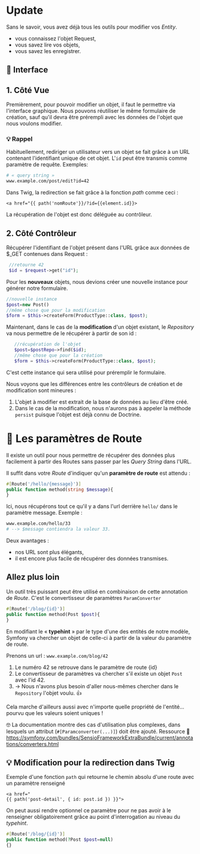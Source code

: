 # Update

Sans le savoir, vous avez déjà tous les outils pour modifier vos _Entity_.
 * vous connaissez l'objet Request, 
 * vous savez lire vos objets, 
 * vous savez les enregistrer.

## :bouquet:  Interface 

## 1. Côté Vue
Premièrement, pour pouvoir modifier un objet, il faut le permettre via l'interface graphique. Nous pouvons réutiliser le même formulaire de création, sauf qu'il devra être prérempli avec les données de l'objet que nous voulons modifier.  

### :bulb: Rappel 
Habituellement, rediriger un utilisateur vers un objet se fait grâce à un URL contenant l'identifiant unique de cet objet. L'`id` peut être transmis comme paramètre de requête. Exemples:
```bash
# « query string »
www.example.com/post/edit?id=42
```

Dans Twig, la redirection se fait grâce à la fonction *path* comme ceci :
```twig
<a href="{{ path('nomRoute'}}/?id={{element.id}}>
```

La récupération de l'objet est donc déléguée au contrôleur.

## 2. Côté Contrôleur
Récupérer l'identifiant de l'objet présent dans l'URL grâce aux données de $_GET contenues dans Request :
```php
 //retourne 42
 $id = $request->get("id");
```

Pour les **nouveaux** objets, nous devions créer une nouvelle instance pour générer notre formulaire.
```php
//nouvelle instance
$post=new Post()
//même chose que pour la modification
$form = $this->createForm(ProductType::class, $post);
```
Maintenant, dans le cas de la **modification** d'un objet existant, le _Repository_ va nous permettre de le récupérer à partir de son id :
```php
   //récupération de l'objet
   $post=$postRepo->find($id);
   //même chose que pour la création
   $form = $this->createForm(ProductType::class, $post);
```

C'est cette instance qui sera utilisé pour préremplir le formulaire.

Nous voyons que les différences entre les contrôleurs de création et de modification sont mineures :
1. L'objet à modifier est extrait de la base de données au lieu d'être créé.
2. Dans le cas de la modification, nous n'aurons pas à appeler la méthode `persist` puisque l'objet est déjà connu de Doctrine.

# :rocket: Les paramètres de Route

Il existe un outil pour nous permettre de récupérer des données plus facilement à partir des Routes sans passer par les _Query String_ dans l'URL.

Il suffit dans votre _Route_ d'indiquer qu'un **paramètre de route** est attendu :

```php
#[Route('/hello/{message}')]
public function method(string $message){
}
```
Ici, nous récupérons tout ce qu'il y a dans l'url derrière `hello/` dans le paramètre message. Exemple : 
```bash
www.example.com/hello/33
# --> $message contiendra la valeur 33.
```

Deux avantages :
* nos URL sont plus élégants,
* il est encore plus facile de récupérer des données transmises.


## **Allez plus loin**

Un outil très puissant peut être utilisé en combinaison de cette annotation de _Route_.
C'est le convertisseur de paramètres `ParamConverter`

```php
#[Route('/blog/{id}')]
public function method(Post $post){
}
```

En modifiant le « **typehint** » par le type d'une des entités de notre modèle, Symfony va chercher un objet de celle-ci à partir de la valeur du paramètre de route.

Prenons un url : `www.example.com/blog/42`
1. Le numéro 42 se retrouve dans le paramètre de route {id}
2. Le convertisseur de paramètres va chercher s'il existe un objet `Post` avec l'id 42.
3. → Nous n'avons plus besoin d'aller nous-mêmes chercher dans le `Repository` l'objet voulu. :thumbsup: 

Cela marche d'ailleurs aussi avec n'importe quelle propriété de l'entité... pourvu que les valeurs soient uniques !

:nerd_face: La documentation montre des cas d'utilisation plus complexes, dans lesquels un attribut (`#[Paramconverter(...)]`) doit être ajouté.
Ressource :book: https://symfony.com/bundles/SensioFrameworkExtraBundle/current/annotations/converters.html

## :bulb: Modification pour la redirection dans Twig

Exemple d'une fonction `path` qui retourne le chemin absolu d'une route avec un paramètre renseigné
```twig
<a href="
{{ path('post-detail', { id: post.id }) }}">
```

On peut aussi rendre optionnel ce paramètre pour ne pas avoir à le renseigner obligatoirement grâce au point d'interrogation au niveau du _typehint_.
```php
#[Route('/blog/{id}')]
public function method(?Post $post=null)
{}
```




